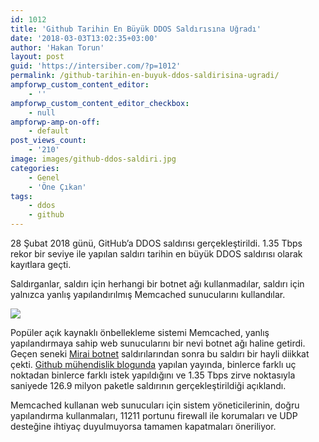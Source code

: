 ```yaml
---
id: 1012
title: 'Github Tarihin En Büyük DDOS Saldırısına Uğradı'
date: '2018-03-03T13:02:35+03:00'
author: 'Hakan Torun'
layout: post
guid: 'https://intersiber.com/?p=1012'
permalink: /github-tarihin-en-buyuk-ddos-saldirisina-ugradi/
ampforwp_custom_content_editor:
    - ''
ampforwp_custom_content_editor_checkbox:
    - null
ampforwp-amp-on-off:
    - default
post_views_count:
    - '210'
image: images/github-ddos-saldiri.jpg
categories:
    - Genel
    - 'Öne Çıkan'
tags:
    - ddos
    - github
---
```


28 Şubat 2018 günü, GitHub’a DDOS saldırısı gerçekleştirildi. 1.35 Tbps rekor bir seviye ile yapılan saldırı tarihin en büyük DDOS saldırısı olarak kayıtlara geçti.

Saldırganlar, saldırı için herhangi bir botnet ağı kullanmadılar, saldırı için yalnızca yanlış yapılandırılmış Memcached sunucularını kullandılar.

![](images/github-28-subat-ddos-memcrashed-memcached.png)

Popüler açık kaynaklı önbellekleme sistemi Memcached, yanlış yapılandırmaya sahip web sunucularını bir nevi botnet ağı haline getirdi. Geçen seneki [Mirai botnet](https://intersiber.com/mirainin-ev-routerlarina-yonelik-yeni-saldirisi/) saldırılarından sonra bu saldırı bir hayli diikkat çekti. [Github mühendislik blogunda](https://githubengineering.com/ddos-incident-report/) yapılan yayında, binlerce farklı uç noktadan binlerce farklı istek yapıldığını ve 1.35 Tbps zirve noktasıyla saniyede 126.9 milyon paketle saldırının gerçekleştirildiği açıklandı.

Memcached kullanan web sunucuları için sistem yöneticilerinin, doğru yapılandırma kullanmaları, 11211 portunu firewall ile korumaları ve UDP desteğine ihtiyaç duyulmuyorsa tamamen kapatmaları öneriliyor.